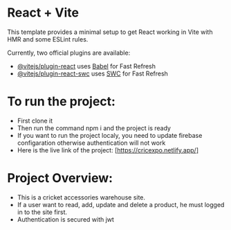 # React + Vite

This template provides a minimal setup to get React working in Vite with HMR and some ESLint rules.

Currently, two official plugins are available:

- [@vitejs/plugin-react](https://github.com/vitejs/vite-plugin-react/blob/main/packages/plugin-react/README.md) uses [Babel](https://babeljs.io/) for Fast Refresh
- [@vitejs/plugin-react-swc](https://github.com/vitejs/vite-plugin-react-swc) uses [SWC](https://swc.rs/) for Fast Refresh

# To run the project:

* First clone it
* Then run the command npm i and the project is ready
* If you want to run the project localy, you need to update firebase configaration otherwise authentication will not work
*  Here is the live link of the project: [https://cricexpo.netlify.app/]

# Project Overview:

* This is a cricket accessories warehouse site.
* If a user want to read, add, update and delete a product, he must logged in to the site first.
* Authentication is secured with jwt
